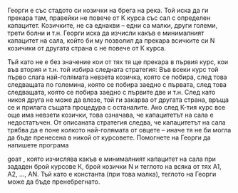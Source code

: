 Георги е със стадото си козички на брега на река. Той иска да ги прекара там, правейки не повече от К курса със сал с определен капацитет. Козичките, не са еднакви – едни са малки, други големи, трети болни и т.н. Георги иска да изчисли какъв е минималният капацитет на сала, който би му позволил да прекара всичките си N козичики от другата страна с не повече от К курса.

Тъй като не е без значение кои от тях тя ще прекара в първия курс, кои във втория и т.н. той избира следната стратегия: Във всеки курс той първо слага най-голямата невзета козичка, която се побира, след това следващата по големина, която се побира заедно с първата, след това следващата, която се побира заедно с първите две и т.н. След като никоя друга не може да влезе, той ги закарва от другата страна, връща се и прилага същата процедура с останалите. Ако след К-тия курс все още има невзети козички, това означава, че капацитетът на сала е недостатъчен. От описаната стратегия следва, че капацитетът на сала трябва да е поне колкото най-голямата от овцете – иначе тя не би могла да бъде пренесена в никой от курсовете. Помогнете на Георги да напишете програма

gоат , която изчислява какъв е минималният капацитет на сала при зададен брой курсове К, брой козички N и теглото на всяка от тях A1, A2, …, AN. Тъй като е константа (при това малка), теглото на Георги може да бъде пренебрегнато.

